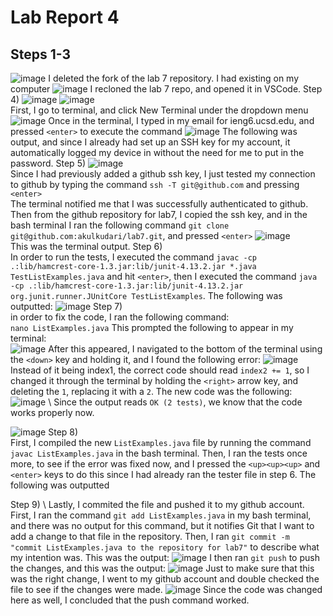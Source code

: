 # Lab Report 4
## Steps 1-3
![image](https://user-images.githubusercontent.com/122570367/221380350-98414cc3-3a3d-42bb-9d6a-de56d358d7eb.png)
I deleted the fork of the lab 7 repository. I had existing on my computer
![image](https://user-images.githubusercontent.com/122570367/221380496-031cafd5-ff8a-4bfa-b575-cfe2727dd661.png)
I recloned the lab 7 repo, and opened it in VSCode.
Step 4) 
![image](https://user-images.githubusercontent.com/122570367/221380609-e8f2a628-494f-43d6-a44f-206b3d46b0c1.png)
![image](https://user-images.githubusercontent.com/122570367/221380652-edd0f137-8c38-4eb5-8a6e-0ab300538e9c.png) \
First, I go to terminal, and click New Terminal under the dropdown menu 
![image](https://user-images.githubusercontent.com/122570367/221380756-df69b3a8-b2c9-4235-8575-b6d9d6b25573.png)
Once in the terminal, I typed in my email for ieng6.ucsd.edu, and pressed `<enter>` to execute the command
![image](https://user-images.githubusercontent.com/122570367/221380804-a48ba354-44f1-401c-91f7-d18d1d7dfccc.png)
The following was output, and since I already had set up an SSH key for my account, it automatically logged my device in without the need for me to put in the password.
Step 5) 
![image](https://user-images.githubusercontent.com/122570367/221380947-928d6786-fc90-43c9-b47a-19c65264de31.png) \
Since I had previously added a github ssh key, I just tested my connection to github by typing the command `ssh -T git@github.com` and pressing `<enter>` \
The terminal notified me that I was successfully authenticated to github. Then from the github repository for lab7, I copied the ssh key, and in the bash terminal I ran the following command `git clone git@github.com:akulkudari/lab7.git`, and pressed `<enter>`
![image](https://user-images.githubusercontent.com/122570367/221381396-eec73bc9-2c9e-4758-a184-9177978a3337.png) \
This was the terminal output.
Step 6) \
In order to run the tests, I executed the command `javac -cp .:lib/hamcrest-core-1.3.jar:lib/junit-4.13.2.jar *.java TestListExamples.java` and hit `<enter>`, then I executed the command `java -cp .:lib/hamcrest-core-1.3.jar:lib/junit-4.13.2.jar org.junit.runner.JUnitCore TestListExamples`. The following was outputted: 
![image](https://user-images.githubusercontent.com/122570367/221689569-51725b8b-a136-40f6-bec4-9674877e3257.png)
Step 7) \
in order to fix the code, I ran the following command: \
`nano ListExamples.java`
This prompted the following to appear in my terminal: \
![image](https://user-images.githubusercontent.com/122570367/221690450-17b11975-f98d-4030-9fa1-8281b6da6df4.png)
After this appeared, I navigated to the bottom of the terminal using the `<down>` key and holding it, and I found the following error: 
![image](https://user-images.githubusercontent.com/122570367/221690833-012ad7b1-8cc2-4c3e-8aaf-075cd69e724b.png) \
Instead of it being index1, the correct code should read `index2 += 1`, so I changed it through the terminal by holding the `<right>` arrow key, and deleting the `1`, replacing it with a `2`. The new code was the following:
![image](https://user-images.githubusercontent.com/122570367/221691603-8e05bef9-3b30-4de3-8538-af1b000c494b.png) \ 
Since the output reads `OK (2 tests)`, we know that the code works properly now. 

![image](https://user-images.githubusercontent.com/122570367/221690713-3a2210b3-a477-458f-9926-2b4df79f24fd.png)
Step 8) \
First, I compiled the new `ListExamples.java` file by running the command `javac ListExamples.java` in the bash terminal. Then, I ran the tests once more, to see if the error was fixed now, and I pressed the `<up><up><up>` and `<enter>` keys to do this since I had already ran the tester file in step 6. The following was outputted

Step 9) \ 
Lastly, I commited the file and pushed it to my github account. First, I ran the command `git add ListExamples.java` in my bash terminal, and there was no output for this command, but it notifies Git that I want to add a change to that file in the repository. Then, I ran `git commit -m "commit ListExamples.java to the repository for lab7"` to describe what my intention was. This was the output: 
![image](https://user-images.githubusercontent.com/122570367/221692778-5d5fb01b-2c44-450c-bf71-055281e5f57b.png)
I then ran `git push` to push the changes, and this was the output: 
![image](https://user-images.githubusercontent.com/122570367/221692891-452bc201-3d08-4663-abcf-65ce23f288b7.png)
Just to make sure that this was the right change, I went to my github account and double checked the file to see if the changes were made. 
![image](https://user-images.githubusercontent.com/122570367/221693051-8486e606-9447-439d-8cc0-55275bc255a2.png)
Since the code was changed here as well, I concluded that the push command worked.
